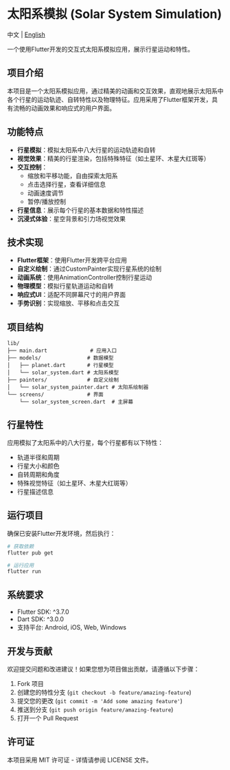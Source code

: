 # 太阳系模拟 (Solar System Simulation)

中文 | [English](README_EN.md)

一个使用Flutter开发的交互式太阳系模拟应用，展示行星运动和特性。

## 项目介绍

本项目是一个太阳系模拟应用，通过精美的动画和交互效果，直观地展示太阳系中各个行星的运动轨迹、自转特性以及物理特征。应用采用了Flutter框架开发，具有流畅的动画效果和响应式的用户界面。

## 功能特点

- **行星模拟**：模拟太阳系中八大行星的运动轨迹和自转
- **视觉效果**：精美的行星渲染，包括特殊特征（如土星环、木星大红斑等）
- **交互控制**：
  - 缩放和平移功能，自由探索太阳系
  - 点击选择行星，查看详细信息
  - 动画速度调节
  - 暂停/播放控制
- **行星信息**：展示每个行星的基本数据和特性描述
- **沉浸式体验**：星空背景和引力场视觉效果

## 技术实现

- **Flutter框架**：使用Flutter开发跨平台应用
- **自定义绘制**：通过CustomPainter实现行星系统的绘制
- **动画系统**：使用AnimationController控制行星运动
- **物理模型**：模拟行星轨道运动和自转
- **响应式UI**：适配不同屏幕尺寸的用户界面
- **手势识别**：实现缩放、平移和点击交互

## 项目结构

```
lib/
├── main.dart              # 应用入口
├── models/               # 数据模型
│   ├── planet.dart       # 行星模型
│   └── solar_system.dart # 太阳系模型
├── painters/             # 自定义绘制
│   └── solar_system_painter.dart # 太阳系绘制器
└── screens/              # 界面
    └── solar_system_screen.dart  # 主屏幕
```

## 行星特性

应用模拟了太阳系中的八大行星，每个行星都有以下特性：

- 轨道半径和周期
- 行星大小和颜色
- 自转周期和角度
- 特殊视觉特征（如土星环、木星大红斑等）
- 行星描述信息

## 运行项目

确保已安装Flutter开发环境，然后执行：

```bash
# 获取依赖
flutter pub get

# 运行应用
flutter run
```

## 系统要求

- Flutter SDK: ^3.7.0
- Dart SDK: ^3.0.0
- 支持平台: Android, iOS, Web, Windows

## 开发与贡献

欢迎提交问题和改进建议！如果您想为项目做出贡献，请遵循以下步骤：

1. Fork 项目
2. 创建您的特性分支 (`git checkout -b feature/amazing-feature`)
3. 提交您的更改 (`git commit -m 'Add some amazing feature'`)
4. 推送到分支 (`git push origin feature/amazing-feature`)
5. 打开一个 Pull Request

## 许可证

本项目采用 MIT 许可证 - 详情请参阅 LICENSE 文件。
